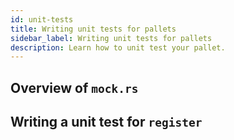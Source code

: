 ```yaml
---
id: unit-tests
title: Writing unit tests for pallets
sidebar_label: Writing unit tests for pallets
description: Learn how to unit test your pallet.
---
```


## Overview of `mock.rs`

## Writing a unit test for `register`